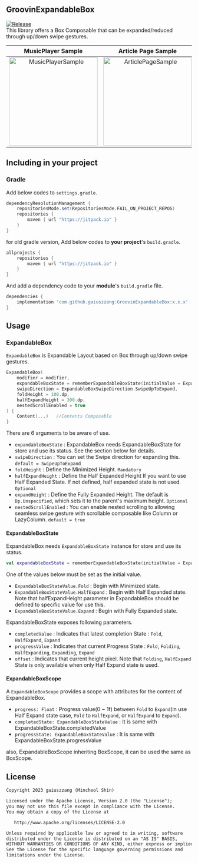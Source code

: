 ## GroovinExpandableBox
[![Release](https://jitpack.io/v/gaiuszzang/GroovinExpandableBox.svg)](https://jitpack.io/#gaiuszzang/GroovinExpandableBox)  
This library offers a Box Composable that can be expanded/reduced through up/down swipe gestures.

|                                                                    MusicPlayer Sample                                                                     |                                                                    Article Page Sample                                                                    |                                                                    Map Sample                                                                     |
|:---------------------------------------------------------------------------------------------------------------------------------------------------------:|:---------------------------------------------------------------------------------------------------------------------------------------------------------:|:-------------------------------------------------------------------------------------------------------------------------------------------------:|
| <img src="https://github.com/gaiuszzang/GroovinExpandableBox/assets/15318053/5cca2871-b694-4002-955a-26f51385c0b6" alt="MusicPlayerSample" width="240px"> | <img src="https://github.com/gaiuszzang/GroovinExpandableBox/assets/15318053/78bdc12b-6884-4d4b-9470-76440474d461" alt="ArticlePageSample" width="240px"> | <img src="https://github.com/gaiuszzang/GroovinExpandableBox/assets/15318053/233f2b70-f706-45fc-89b4-d92227b6467e" alt="MapSample" width="240px"> |


## Including in your project
### Gradle
Add below codes to `settings.gradle`.
```gradle
dependencyResolutionManagement {
    repositoriesMode.set(RepositoriesMode.FAIL_ON_PROJECT_REPOS)
    repositories {
        maven { url "https://jitpack.io" }
    }
}
```
for old gradle version, Add below codes to **your project**'s `build.gradle`.
```gradle
allprojects {
    repositories {
        maven { url "https://jitpack.io" }
    }
}
```

And add a dependency code to your **module**'s `build.gradle` file.
```gradle
dependencies {
    implementation 'com.github.gaiuszzang:GroovinExpandableBox:x.x.x'
}
```


## Usage
### ExpandableBox
`ExpandableBox` is Expandable Layout based on Box through up/down swipe gestures.
```kotlin
ExpandableBox(
    modifier = modifier,
    expandableBoxState = rememberExpandableBoxState(initialValue = ExpandableBoxStateValue.Fold),
    swipeDirection = ExpandableBoxSwipeDirection.SwipeUpToExpand,
    foldHeight = 100.dp,
    halfExpandHeight = 300.dp,
    nestedScrollEnabled = true
) {
    Content(...)   //Contents Composable
}
```
There are 6 arguments to be aware of use.
 - `expandableBoxState` : ExpandableBox needs ExpandableBoxState for store and use its status. See the section below for details.
 - `swipeDirection` : You can set the Swipe direction for expanding this. `default = SwipeUpToExpand`
 - `foldHeight` : Define the Minimized Height. `Mandatory`
 - `halfExpandHeight` : Define the Half Expanded Height If you want to use Half Expanded State. If not defined, half expanded state is not used. `Optional`
 - `expandHeight` : Define the Fully Expanded Height. The default is `Dp.Unspecified`, which sets it to the parent's maximum height. `Optional`
 - `nestedScrollEnabled` : You can enable nested scrolling to allowing seamless swipe gesture with scrollable composable like Column or LazyColumn. `default = true`


#### ExpandableBoxState
ExpandableBox needs `ExpandableBoxState` instance for store and use its status.
```kotlin
val expandableBoxState = rememberExpandableBoxState(initialValue = ExpandableBoxStateValue.Fold)
```
One of the values below must be set as the initial value.
- `ExpandableBoxStateValue.Fold` : Begin with Minimized state.
- `ExpandableBoxStateValue.HalfExpand` : Begin with Half Expanded state. Note that halfExpandHeight parameter in ExpandableBox should be defined to specific value for use this.
- `ExpandableBoxStateValue.Expand` : Begin with Fully Expanded state.

ExpandableBoxState exposes following parameters.
- `completedValue` : Indicates that latest completion State : `Fold`, `HalfExpand`, `Expand`
- `progressValue` : Indicates that current Progress State : `Fold`, `Folding`, `HalfExpanding`, `Expanding`, `Expand`
- `offset` : Indicates that current height pixel.
Note that `Folding`, `HalfExpand` State is only available when only Half Expand state is used.

#### ExpandableBoxScope
A `ExpandableBoxScope` provides a scope with attributes for the content of ExpandableBox.
- `progress: Float` : Progress value(0 ~ 1f) between `Fold` to `Expand`(in use Half Expand state case, `Fold` to `HalfExpand`, or `HalfExpand` to `Expand`).
- `completedState: ExpandableBoxStateValue` : It is same with ExpandableBoxState.completedValue
- `progressState: ExpandableBoxStateValue` : It is same with ExpandableBoxState.progressValue

also, ExpandableBoxScope inheriting BoxScope, it can be used the same as BoxScope.

## License
```xml
Copyright 2023 gaiuszzang (Mincheol Shin)

Licensed under the Apache License, Version 2.0 (the "License");
you may not use this file except in compliance with the License.
You may obtain a copy of the License at

   http://www.apache.org/licenses/LICENSE-2.0

Unless required by applicable law or agreed to in writing, software
distributed under the License is distributed on an "AS IS" BASIS,
WITHOUT WARRANTIES OR CONDITIONS OF ANY KIND, either express or implied.
See the License for the specific language governing permissions and
limitations under the License.
```

